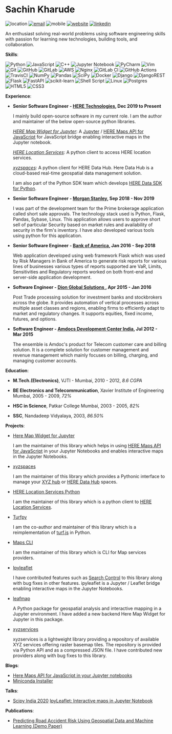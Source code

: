 # Sachin Kharude
![location](https://img.shields.io/static/v1.svg?label=Location&message=India&color=green)
[![email](https://img.shields.io/static/v1.svg?label=Email&message=sachinkharude10@gmail.com&color=green)](mailto:sachinkharude10@gmail.com) ![mobile](https://img.shields.io/static/v1.svg?label=Mobile&message=9987386763&color=green) [![website](https://img.shields.io/static/v1.svg?label=Website&message=https://sackh.github.io&color=green)](https://sackh.github.io/about/) [![linkedin](https://img.shields.io/static/v1.svg?label=Linkedin&message=linkedin.com/in/sachinkharude&color=green)](https://www.linkedin.com/in/sachinkharude/)
 

An enthusiast solving real-world problems using software engineering skills with passion for learning new technologies, building tools, and collaboration. 

**Skills**:

![Python](https://img.shields.io/badge/python-3670A0?style=for-the-badge&logo=python&logoColor=ffdd54) 
![JavaScript](https://img.shields.io/badge/javascript-%23323330.svg?style=for-the-badge&logo=javascript&logoColor=%23F7DF1E)
![C++](https://img.shields.io/badge/c++-%2300599C.svg?style=for-the-badge&logo=c%2B%2B&logoColor=white)
![Jupyter Notebook](https://img.shields.io/badge/jupyter-%23FA0F00.svg?style=for-the-badge&logo=jupyter&logoColor=white)
![PyCharm](https://img.shields.io/badge/pycharm-143?style=for-the-badge&logo=pycharm&logoColor=black&color=black&labelColor=green)
![Vim](https://img.shields.io/badge/VIM-%2311AB00.svg?style=for-the-badge&logo=vim&logoColor=white)
![Git](https://img.shields.io/badge/git-%23F05033.svg?style=for-the-badge&logo=git&logoColor=white)
![GitHub](https://img.shields.io/badge/github-%23121011.svg?style=for-the-badge&logo=github&logoColor=white)
![GitLab](https://img.shields.io/badge/gitlab-%23181717.svg?style=for-the-badge&logo=gitlab&logoColor=white)
![AWS](https://img.shields.io/badge/AWS-%23FF9900.svg?style=for-the-badge&logo=amazon-aws&logoColor=white)
![Nginx](https://img.shields.io/badge/nginx-%23009639.svg?style=for-the-badge&logo=nginx&logoColor=white)
![GitLab CI](https://img.shields.io/badge/GitLabCI-%23181717.svg?style=for-the-badge&logo=gitlab&logoColor=white)
![GitHub Actions](https://img.shields.io/badge/githubactions-%232671E5.svg?style=for-the-badge&logo=githubactions&logoColor=white)
![TravisCI](https://img.shields.io/badge/travisci-%232B2F33.svg?style=for-the-badge&logo=travis&logoColor=white)
![NumPy](https://img.shields.io/badge/numpy-%23013243.svg?style=for-the-badge&logo=numpy&logoColor=white)
![Pandas](https://img.shields.io/badge/pandas-%23150458.svg?style=for-the-badge&logo=pandas&logoColor=white)
![SciPy](https://img.shields.io/badge/SciPy-%230C55A5.svg?style=for-the-badge&logo=scipy&logoColor=%white)
![Docker](https://img.shields.io/badge/docker-%230db7ed.svg?style=for-the-badge&logo=docker&logoColor=white)
![Django](https://img.shields.io/badge/django-%23092E20.svg?style=for-the-badge&logo=django&logoColor=white)
![DjangoREST](https://img.shields.io/badge/DJANGO-REST-ff1709?style=for-the-badge&logo=django&logoColor=white&color=ff1709&labelColor=gray)
![Flask](https://img.shields.io/badge/flask-%23000.svg?style=for-the-badge&logo=flask&logoColor=white)
![FastAPI](https://img.shields.io/badge/FastAPI-005571?style=for-the-badge&logo=fastapi)
![scikit-learn](https://img.shields.io/badge/scikit--learn-%23F7931E.svg?style=for-the-badge&logo=scikit-learn&logoColor=white)
![Shell Script](https://img.shields.io/badge/shell_script-%23121011.svg?style=for-the-badge&logo=gnu-bash&logoColor=white)
![Linux](https://img.shields.io/badge/Linux-FCC624?style=for-the-badge&logo=linux&logoColor=black)
![Postgres](https://img.shields.io/badge/postgres-%23316192.svg?style=for-the-badge&logo=postgresql&logoColor=white)
![HTML5](https://img.shields.io/badge/html5-%23E34F26.svg?style=for-the-badge&logo=html5&logoColor=white)
![CSS3](https://img.shields.io/badge/css3-%231572B6.svg?style=for-the-badge&logo=css3&logoColor=white)


**Experience**:

- **Senior Software Engineer - [HERE Technologies](https://www.here.com/), Dec 2019 to Present**

  I mainly build open-source software in my current role. I am the author and maintainer of the below open-source python libraries.

  *[HERE Map Widget for Jupyter](https://pypi.org/project/here-map-widget-for-jupyter/)*:
  A [Jupyter](https://jupyter.org/) / [HERE Maps API for JavaScript](https://developer.here.com/develop/javascript-api) for JavaScript bridge enabling interactive maps in the Jupyter notebook.

  *[HERE Location Services]((https://pypi.org/project/here-location-services/))*:
  A python client to access HERE location services.

  *[xyzspaces](https://pypi.org/project/xyzspaces/)*:
  A python client for HERE Data Hub. Here Data Hub is a cloud-based real-time geospatial data management solution.

  I am also part of the Python SDK team which develops [HERE Data SDK for Python](https://developer.here.com/documentation/sdk-python-v2/dev_guide/index.html).

- **Senior Software Engineer - [Morgan Stanley](https://www.morganstanley.com/), Sep 2018 - Nov 2019**

   I was part of the development team for the Prime brokerage application called short sale approvals. The technology stack used is 
   Python, Flask, Pandas, Sybase, Linux. This application allows users to approve short sell of particular Security based on market 
   rules and availability of security in the firm's inventory. I have also developed various tools using python for this application. 
 

- **Senior Software Engineer - [Bank of America](https://www.bankofamerica.com/), Jan 2016 - Sep 2018**

   Web application developed using web framework Flask which was used by Risk Managers in Bank of America to generate risk 
   reports for various lines of businesses various types of reports supported are VaR, Limits, Sensitivities and Regulatory reports 
   worked on both front-end and server-side application development.

- **Software Engineer - [Dion Global Solutions ](https://www.dionglobal.com/), Apr 2015 - Jan 2016**

   Post Trade processing solution for investment banks and stockbrokers across the globe. It provides automation of vertical 
   processes across multiple asset classes and regions, enabling firms to efficiently adapt to market and regulatory changes. It 
   supports equities, fixed income, futures, and options.

- **Software Engineer - [Amdocs Development Center India](https://www.amdocs.com/), Jul 2012 - Mar 2015**

   The ensemble is Amdoc's product for Telecom customer care and billing solution.
   It is a complete solution for customer management and revenue management which mainly focuses on billing, charging, and 
   managing customer accounts.


**Education**:

- **M.Tech.(Electronics)**, VJTI - Mumbai, 2010 - 2012,  *8.6 CGPA*

- **BE Electronics and Telecommunication**, Xavier Institute of Engineering Mumbai, 2005 - 2009, *72%*

- **HSC in Science**, Patkar College Mumbai, 2003 - 2005, *82%*

- **SSC**, Nandadeep Vidyalaya, 2003, *86.50%*


**Projects**:

- [Here Map Widget for Jupyter](https://github.com/heremaps/here-map-widget-for-jupyter)

  I am the maintainer of this library which helps in using [HERE Maps API for JavaScript](https://developer.here.com/develop/javascript-api) in your Jupyter Notebooks
  and enables interactive maps in the Jupyter Notebooks.


- [xyzspaces](https://github.com/heremaps/xyz-spaces-python)

  I am the maintainer of this library which provides a Pythonic interface to manage your [XYZ hub](https://github.com/heremaps/xyz-hub) or [HERE Data Hub](https://developer.here.com/products/data-hub) spaces.

- [HERE Location Services Python](https://github.com/heremaps/here-location-services-python)

  I am the maintainer of this library which is a python client to [HERE Location Services](https://developer.here.com/documentation#services).

- [Turfpy](https://github.com/omanges/turfpy)

  I am the co-author and maintainer of this library which is a reimplementation of [turf.js](https://turfjs.org/) in Python.

- [Maps CLI](https://github.com/sackh/maps-cli)

  I am the maintainer of this library which is CLI for Map services providers.

- [Ipyleaflet](https://github.com/jupyter-widgets/ipyleaflet)

  I have contributed features such as [Search Control](https://ipyleaflet.readthedocs.io/en/latest/api_reference/search_control.html) to this library along with bug fixes in other features. ipyleaflet is a Jupyter / Leaflet bridge enabling interactive maps in the Jupyter Notebooks.

- [leafmap](https://github.com/giswqs/leafmap)
   
  A Python package for geospatial analysis and interactive mapping in a Jupyter environment. I have added a new backend Here Map Widget for Jupyter in this package.

- [xyzservices](https://github.com/geopandas/xyzservices)

  xyzservices is a lightweight library providing a repository of available XYZ services offering raster basemap tiles. The repository is provided via Python API and as a compressed JSON file. I have contributed new providers along with bug fixes to this library.


**Blogs**:

- [Here Maps API for JavaScript in your Jupyter notebooks](https://medium.com/geekculture/here-maps-api-for-javascript-in-your-jupyter-notebooks-6e012440a0d1)
- [Miniconda Installer](https://sachinkharude10.medium.com/miniconda-installer-ec86fbd10241)

**Talks**:

- [Scipy India 2020](https://scipy.in/2020#schedule)
  [IpyLeaflet: Interactive maps in Jupyter Notebook](https://github.com/sackh/scipy-india-2020)

**Publications**:

- [Predicting Road Accident Risk Using Geospatial Data and
Machine Learning (Demo Paper)](https://assets.amazon.science/0a/24/b8916d8c46b58a7a80bd520e87d6/predicting-road-accident-risk-using-geospatial-data-and-machine-learning-demo-paper.pdf)


